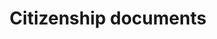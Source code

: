 ---
title: Citizenship documents
longTitle: 'Citizenship documents'
tags:
- gccommon
broaderTerm:
- "[[Birth certificates]]"
relatedTerm:
- "[[Passports Citizenship Travel documents]]"
---